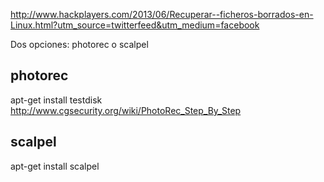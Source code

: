 http://www.hackplayers.com/2013/06/Recuperar--ficheros-borrados-en-Linux.html?utm_source=twitterfeed&utm_medium=facebook

Dos opciones: photorec o scalpel

## photorec ##
apt-get install testdisk
http://www.cgsecurity.org/wiki/PhotoRec_Step_By_Step


## scalpel ##
apt-get install scalpel
